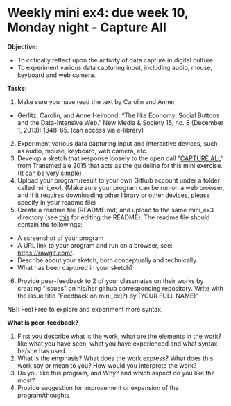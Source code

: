 # Weekly mini ex4: due week 10, Monday night - Capture All

**Objective:**
- To critically reflect upon the activity of data capture in digital culture. 
- To experiment various data capturing input, including audio, mouse, keyboard and web camera.

**Tasks:**
1. Make sure you have read the text by Carolin and Anne: 
  - Gerlitz, Carolin, and Anne Helmond. “The like Economy: Social Buttons and the Data-Intensive Web.” New Media & Society 15, no. 8 (December 1, 2013): 1348–65. (can access via e-library)
2. Experiment various data capturing input and interactive devices, such as audio, mouse, keyboard, web camera, etc.
3. Develop a sketch that response loosely to the open call "[CAPTURE ALL](https://transmediale.de/content/call-for-works-2015)' from Transmediale 2015 that acts as the guideline for this mini exercise. (It can be very simple)
4. Upload your program/result to your own Github account under a folder called mini_ex4. (Make sure your program can be run on a web browser, and if it requires downloading other library or other devices, please specify in your readme file)
5. Create a readme file (README.md) and upload to the same mini_ex3 directory (see [this](https://github.com/adam-p/markdown-here/wiki/Markdown-Cheatsheet) for editing the README). The readme file should contain the followings:
- A screenshot of your program
- A URL link to your program and run on a browser, see: https://rawgit.com/.
- Describe about your sketch, both conceptually and technically.
- What has been captured in your sketch?
6. Provide peer-feedback to 2 of your classmates on their works by creating "issues" on his/her github corresponding repository. Write with the issue title "Feedback on mini_ex(?) by (YOUR FULL NAME)"

NB!: Feel Free to explore and experiment more syntax.

**What is peer-feedback?**
1. First you describe what is the work, what are the elements in the work? like what you have seen, what you have experienced and what syntax he/she has used.
2. What is the emphasis? What does the work express? What does this work say or mean to you? How would you interprete the work?
3. Do you like this program, and Why? and which aspect do you like the most? 
4. Provide suggestion for improvement or expansion of the program/thoughts
